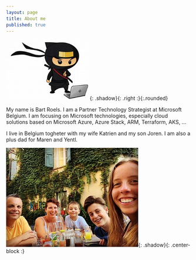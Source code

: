 ```yaml
---
layout: page
title: About me
published: true
---
```

![AzureNinjaCatLogo](img/AzureNinjaCatLogo.jpg){: .shadow}{: .right :}{:.rounded}


My name is Bart Roels. 
I am a Partner Technology Strategist at Microsoft Belgium.
I am focusing on Microsoft technologies, especially cloud solutions based on Microsoft Azure, Azure Stack, ARM, Terraform, AKS, ...

I live in Belgium togheter with my wife Katrien and my son Joren. I am also a plus dad for Maren and Yentl.

![Image of my family](img/myfamily.jpg){: .shadow}{: .center-block :}
